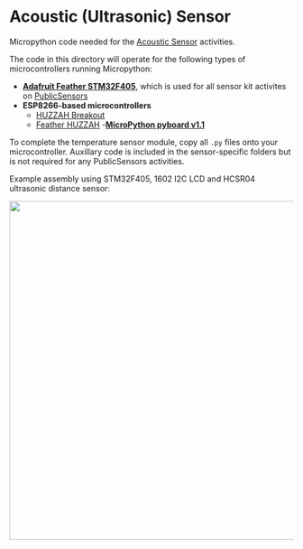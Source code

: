 # Acoustic (Ultrasonic) Sensor

Micropython code needed for the [Acoustic Sensor](http://www.publicsensors.org/acoustic-sensor/) activities.

The code in this directory will operate for the following types of microcontrollers running Micropython:
- [**Adafruit Feather STM32F405**](https://www.adafruit.com/product/4382), which is used for all sensor kit activites on [PublicSensors](https://www.publicsensors.org)
- **ESP8266-based microcontrollers**
  - [HUZZAH Breakout](https://www.adafruit.com/product/2471)
  - [Feather HUZZAH](https://www.adafruit.com/product/2821)
-[**MicroPython pyboard v1.1**](https://www.adafruit.com/product/2390)

To complete the temperature sensor module, copy all `.py` files onto your microcontroller. Auxillary code is included in the sensor-specific folders but is not required for any PublicSensors activities. 

Example assembly using STM32F405, 1602 I2C LCD and HCSR04 ultrasonic distance sensor:
<p align="center">
  <img src="https://raw.githubusercontent.com/publicsensors/MicrocontrollerKits/master/images/hcsr04_Battery.png" width=600>
</p>
